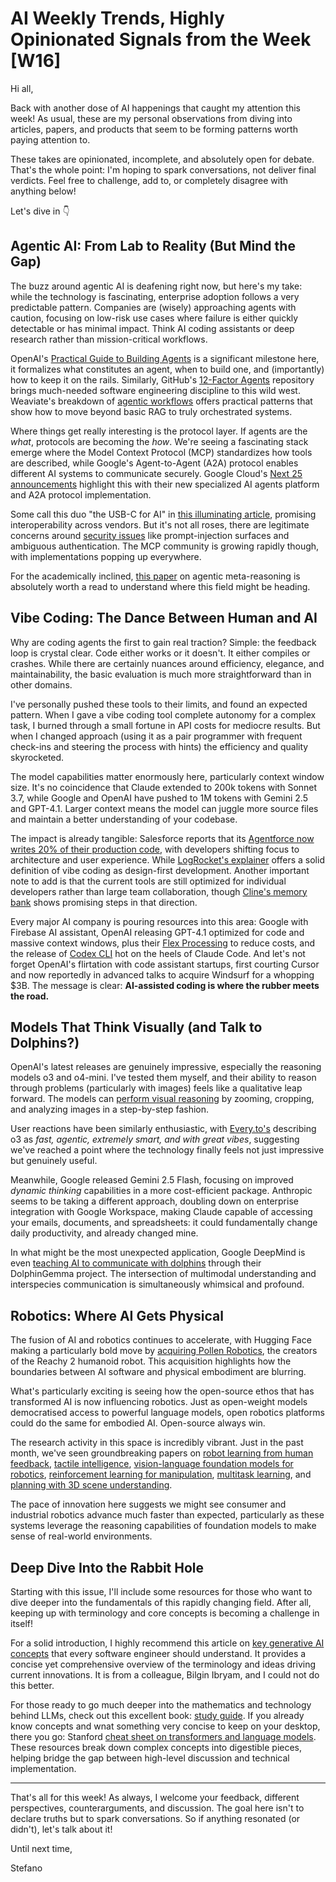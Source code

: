 # AI Weekly Trends, Highly Opinionated Signals from the Week \[W16\]

Hi all,

Back with another dose of AI happenings that caught my attention this week\! As usual, these are my personal observations from diving into articles, papers, and products that seem to be forming patterns worth paying attention to.

These takes are opinionated, incomplete, and absolutely open for debate. That's the whole point: I'm hoping to spark conversations, not deliver final verdicts. Feel free to challenge, add to, or completely disagree with anything below\!

Let's dive in 👇

## Agentic AI: From Lab to Reality (But Mind the Gap)

The buzz around agentic AI is deafening right now, but here's my take: while the technology is fascinating, enterprise adoption follows a very predictable pattern. Companies are (wisely) approaching agents with caution, focusing on low-risk use cases where failure is either quickly detectable or has minimal impact. Think AI coding assistants or deep research rather than mission-critical workflows.

OpenAI's [Practical Guide to Building Agents](https://cdn.openai.com/business-guides-and-resources/a-practical-guide-to-building-agents.pdf) is a significant milestone here, it formalizes what constitutes an agent, when to build one, and (importantly) how to keep it on the rails. Similarly, GitHub's [12-Factor Agents](https://github.com/humanlayer/12-factor-agents) repository brings much-needed software engineering discipline to this wild west. Weaviate's breakdown of [agentic workflows](https://weaviate.io/blog/what-are-agentic-workflows) offers practical patterns that show how to move beyond basic RAG to truly orchestrated systems.

Where things get really interesting is the protocol layer. If agents are the *what*, protocols are becoming the *how*. We're seeing a fascinating stack emerge where the Model Context Protocol (MCP) standardizes how tools are described, while Google's Agent-to-Agent (A2A) protocol enables different AI systems to communicate securely. Google Cloud's [Next 25 announcements](https://blog.google/products/google-cloud/google-cloud-next-25-recap/) highlight this with their new specialized AI agents platform and A2A protocol implementation.

Some call this duo "the USB-C for AI" in [this illuminating article](https://medium.com/@the_manoj_desai/the-power-duo-how-a2a-mcp-let-you-build-practical-ai-systems-today-9c19064b027b), promising interoperability across vendors. But it's not all roses, there are legitimate concerns around [security issues](https://blog.sshh.io/p/everything-wrong-with-mcp) like prompt-injection surfaces and ambiguous authentication. The MCP community is growing rapidly though, with implementations popping up everywhere.

For the academically inclined, [this paper](https://arxiv.org/pdf/2504.03767) on agentic meta-reasoning is absolutely worth a read to understand where this field might be heading.

## Vibe Coding: The Dance Between Human and AI

Why are coding agents the first to gain real traction? Simple: the feedback loop is crystal clear. Code either works or it doesn't. It either compiles or crashes. While there are certainly nuances around efficiency, elegance, and maintainability, the basic evaluation is much more straightforward than in other domains.

I've personally pushed these tools to their limits, and found an expected pattern. When I gave a vibe coding tool complete autonomy for a complex task, I burned through a small fortune in API costs for mediocre results. But when I changed approach (using it as a pair programmer with frequent check-ins and steering the process with hints) the efficiency and quality skyrocketed.

The model capabilities matter enormously here, particularly context window size. It's no coincidence that Claude extended to 200k tokens with Sonnet 3.7, while Google and OpenAI have pushed to 1M tokens with Gemini 2.5 and GPT-4.1. Larger context means the model can juggle more source files and maintain a better understanding of your codebase.

The impact is already tangible: Salesforce reports that its [Agentforce now writes 20% of their production code](https://venturebeat.com/ai/this-ai-already-writes-20-of-salesforces-code-heres-why-developers-arent-worried/), with developers shifting focus to architecture and user experience. While [LogRocket's explainer](https://blog.logrocket.com/what-is-vibe-coding/) offers a solid definition of vibe coding as design-first development. Another important note to add is that the current tools are still optimized for individual developers rather than large team collaboration, though [Cline's memory bank](https://docs.cline.bot/improving-your-prompting-skills/cline-memory-bank) shows promising steps in that direction.

Every major AI company is pouring resources into this area: Google with Firebase AI assistant, OpenAI releasing GPT-4.1 optimized for code and massive context windows, plus their [Flex Processing](https://platform.openai.com/docs/guides/flex-processing?utm_source=tldrai) to reduce costs, and the release of [Codex CLI](https://github.com/openai/codex) hot on the heels of Claude Code. And let's not forget OpenAI's flirtation with code assistant startups, first courting Cursor and now reportedly in advanced talks to acquire Windsurf for a whopping $3B. The message is clear: **AI-assisted coding is where the rubber meets the road.**

## Models That Think Visually (and Talk to Dolphins?)

OpenAI's latest releases are genuinely impressive, especially the reasoning models o3 and o4-mini. I've tested them myself, and their ability to reason through problems (particularly with images) feels like a qualitative leap forward. The models can [perform visual reasoning](https://links.tldrnewsletter.com/1qIMWq) by zooming, cropping, and analyzing images in a step-by-step fashion.

User reactions have been similarly enthusiastic, with [Every.to's](https://every.to/chain-of-thought/vibe-check-o3-is-out-and-it-s-great) describing o3 as *fast, agentic, extremely smart, and with great vibes*, suggesting we've reached a point where the technology finally feels not just impressive but genuinely useful.

Meanwhile, Google released Gemini 2.5 Flash, focusing on improved *dynamic thinking* capabilities in a more cost-efficient package. Anthropic seems to be taking a different approach, doubling down on enterprise integration with Google Workspace, making Claude capable of accessing your emails, documents, and spreadsheets: it could fundamentally change daily productivity, and already changed mine.

In what might be the most unexpected application, Google DeepMind is even [teaching AI to communicate with dolphins](https://blog.google/technology/ai/dolphingemma/) through their DolphinGemma project. The intersection of multimodal understanding and interspecies communication is simultaneously whimsical and profound.

## Robotics: Where AI Gets Physical

The fusion of AI and robotics continues to accelerate, with Hugging Face making a particularly bold move by [acquiring Pollen Robotics](https://fortune.com/2025/04/14/ai-company-hugging-face-buys-humanoid-robot-company-pollen-robotics-reachy-2), the creators of the Reachy 2 humanoid robot. This acquisition highlights how the boundaries between AI software and physical embodiment are blurring.

What's particularly exciting is seeing how the open-source ethos that has transformed AI is now influencing robotics. Just as open-weight models democratised access to powerful language models, open robotics platforms could do the same for embodied AI. Open-source always win.

The research activity in this space is incredibly vibrant. Just in the past month, we've seen groundbreaking papers on [robot learning from human feedback](https://arxiv.org/abs/2503.22444), [tactile intelligence](https://arxiv.org/abs/2504.00957), [vision-language foundation models for robotics](https://arxiv.org/abs/2503.20020), [reinforcement learning for manipulation](https://arxiv.org/abs/2503.19941), [multitask learning](https://arxiv.org/abs/2503.16579), and [planning with 3D scene understanding](https://arxiv.org/abs/2503.17061).

The pace of innovation here suggests we might see consumer and industrial robotics advance much faster than expected, particularly as these systems leverage the reasoning capabilities of foundation models to make sense of real-world environments.

## Deep Dive Into the Rabbit Hole

Starting with this issue, I'll include some resources for those who want to dive deeper into the fundamentals of this rapidly changing field. After all, keeping up with terminology and core concepts is becoming a challenge in itself\!

For a solid introduction, I highly recommend this article on [key generative AI concepts](https://generativeprogrammer.com/p/key-generative-ai-concepts-every) that every software engineer should understand. It provides a concise yet comprehensive overview of the terminology and ideas driving current innovations. It is from a colleague, Bilgin Ibryam, and I could not do this better.

For those ready to go much deeper into the mathematics and technology behind LLMs, check out this excellent book: [study guide](https://leanpub.com/transformers-large-language-models/). If you already know concepts and wnat something very concise to keep on your desktop, there you go: Stanford [cheat sheet on transformers and language models](https://github.com/afshinea/stanford-cme-295-transformers-large-language-models/blob/main/en/cheatsheet-transformers-large-language-models.pdf). These resources break down complex concepts into digestible pieces, helping bridge the gap between high-level discussion and technical implementation.

---

That's all for this week\! As always, I welcome your feedback, different perspectives, counterarguments, and discussion. The goal here isn't to declare truths but to spark conversations. So if anything resonated (or didn't), let's talk about it\!

Until next time,

Stefano

